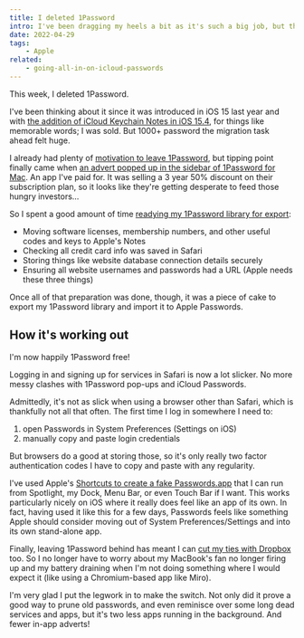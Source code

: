 ```yaml
---
title: I deleted 1Password
intro: I've been dragging my heels a bit as it's such a big job, but this week I deleted 1Password.
date: 2022-04-29
tags:
    - Apple
related:
    - going-all-in-on-icloud-passwords
---
```


This week, I deleted 1Password.

I've been thinking about it since it was introduced in iOS 15 last year and with [the addition of iCloud Keychain Notes in iOS 15.4](/blog/going-all-in-on-icloud-passwords), for things like memorable words; I was sold. But 1000+ password the migration task ahead felt huge.

I already had plenty of [motivation to leave 1Password](/blog/going-all-in-on-icloud-passwords#the-problems-with-1password), but tipping point finally came when [an advert popped up in the sidebar of 1Password for Mac](https://twitter.com/tempertemper/status/1518512884753616897). An app I've paid for. It was selling a 3 year 50% discount on their subscription plan, so it looks like they're getting desperate to feed those hungry investors…

So I spent a good amount of time [readying my 1Password library for export](https://simonbs.dev/posts/moving-from-1password-to-icloud-keychain/):

- Moving software licenses, membership numbers, and other useful codes and keys to Apple's Notes
- Checking all credit card info was saved in Safari
- Storing things like website database connection details securely
- Ensuring all website usernames and passwords had a URL (Apple needs these three things)

Once all of that preparation was done, though, it was a piece of cake to export my 1Password library and import it to Apple Passwords.


## How it's working out

I'm now happily 1Password free!

Logging in and signing up for services in Safari is now a lot slicker. No more messy clashes with 1Password pop-ups and iCloud Passwords.

Admittedly, it's not as slick when using a browser other than Safari, which is thankfully not all that often. The first time I log in somewhere I need to:

1. open Passwords in System Preferences (Settings on iOS)
2. manually copy and paste login credentials

But browsers do a good at storing those, so it's only really two factor authentication codes I have to copy and paste with any regularity.

I've used Apple's [Shortcuts to create a fake Passwords.app](https://www.icloud.com/shortcuts/73729e64eab14dbf99b5fd74e7e41913) that I can run from Spotlight, my Dock, Menu Bar, or even Touch Bar if I want. This works particularly nicely on iOS where it really does feel like an app of its own. In fact, having used it like this for a few days, Passwords feels like something Apple should consider moving out of System Preferences/Settings and into its own stand-alone app.

Finally, leaving 1Password behind has meant I can [cut my ties with Dropbox](/blog/stop-the-ride-i-want-to-get-off) too. So I no longer have to worry about my MacBook's fan no longer firing up and my battery draining when I'm not doing something where I would expect it (like using a Chromium-based app like Miro).

I'm very glad I put the legwork in to make the switch. Not only did it prove a good way to prune old passwords, and even reminisce over some long dead services and apps, but it's two less apps running in the background. And fewer in-app adverts!
